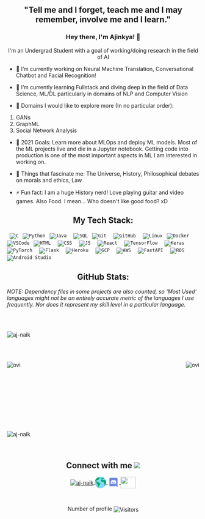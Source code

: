 <h2 align="center">"Tell me and I forget, teach me and I may remember, involve me and I learn."</h2>
<h3 align="center" style="border-bottom : none">Hey there, I'm Ajinkya! 👋</h3>
<p align="center">I'm an Undergrad Student with a goal of working/doing research in the field of AI</p>
<!--
**aj-naik/aj-naik** is a ✨ _special_ ✨ repository because its `README.md` (this file) appears on your GitHub profile.-->

- 🔭 I’m currently working on Neural Machine Translation, Conversational Chatbot and Facial Recognition!

- 🌱 I’m currently learning Fullstack and diving deep in the field of Data Science, ML/DL particularly in domains of NLP and Computer Vision

- 👯 Domains I would like to explore more (In no particular order): 
1. GANs
2. GraphML
3. Social Network Analysis

- 🥅 2021 Goals: Learn more about MLOps and deploy ML models. Most of the ML projects live and die in a Jupyter notebook. Getting code into production is one of the most important aspects in ML I am interested in working on.
- 💬 Things that fascinate me: The Universe, History, Philosophical debates on morals and ethics, Law

- ⚡ Fun fact: I am a huge History nerd! Love playing guitar and video games. Also Food. I mean... Who doesn't like good food? xD 

<h2 align="center">My Tech Stack:</h2>

<code> ![C](https://img.shields.io/badge/-C-000000?style=flat&logo=C)</code>
<code> ![Python](https://img.shields.io/badge/-Python-000000?style=flat&logo=python)</code>
<code> ![Java](https://img.shields.io/badge/Java-000000?style=flat&logo=java) </code>
<code> ![SQL](https://img.shields.io/badge/-SQL-000000?style=flat&logo=MySQL)</code>
<code> ![Git](https://img.shields.io/badge/-Git-000000?style=flat&logo=git&logoColor=F05032) </code>
<code> ![GitHub](https://img.shields.io/badge/-GitHub-000000?style=flat&logo=github&logoColor=FFFFFF) </code>
<code> ![Linux](https://img.shields.io/badge/-Linux-000000?style=flat&logo=linux&logoColor=FCC624)</code>
<code> ![Docker](https://img.shields.io/badge/-Docker-000000?style=flat&logo=docker) </code>
<code> ![VSCode](https://img.shields.io/badge/-VSCode-000000?style=flat&logo=visual-studio-code&logoColor=007ACC)</code>
<code> ![HTML](https://img.shields.io/badge/HTML5-E34F26?style=flat&logo=html5&logoColor=white) </code>
<code> ![CSS](https://img.shields.io/badge/CSS3-1572B6?style=flat&logo=css3&logoColor=white) </code>
<code> ![JS](https://img.shields.io/badge/Javascript-323330?style=flat&logo=javascript) </code>
<code> ![React](https://img.shields.io/badge/React-000000?style=flat&logo=react) </code>
<code> ![TensorFlow](https://img.shields.io/badge/TensorFlow-%23FF6F00.svg?style=flat&logo=TensorFlow&logoColor=white) </code>
<code> ![Keras](https://img.shields.io/badge/Keras-%23D00000.svg?style=flat&logo=Keras&logoColor=white) </code>
<code> 	![PyTorch](https://img.shields.io/badge/PyTorch-%23EE4C2C.svg?style=flat&logo=PyTorch&logoColor=white) </code>
<code> 	![Flask](https://img.shields.io/badge/Flask-000000?style=flat&logo=flask&logoColor=white) </code>
<code> 	![Heroku](https://img.shields.io/badge/Heroku-430098?style=flat&logo=heroku&logoColor=white) </code>
<code> 	![GCP](https://img.shields.io/badge/Google_Cloud-4285F4?style=flat&logo=google-cloud&logoColor=white) </code>
<code> 	![AWS](https://img.shields.io/badge/AWS-%23FF9900.svg?style=flat&logo=amazon-aws&logoColor=white) </code>
<code> 	![FastAPI](https://img.shields.io/badge/FastAPI-005571?style=flat&logo=fastapi) </code>
<code> ![ROS](https://img.shields.io/badge/ros-%230A0FF9.svg?style=flat&logo=ros&logoColor=white) </code>
<code> ![Android Studio](https://img.shields.io/badge/Android%20Studio-3DDC84.svg?style=flat&logo=android-studio&logoColor=white) </code> 

<h2 align="center">GitHub Stats:</h2>

_NOTE: Dependency files in some projects are also counted, so 'Most Used' languages might not be an entirely accurate metric of the languages I use frequently. Nor does it represent my skill level in a particular language._

<br><br>
<p align="left"><img src="https://github-profile-trophy.vercel.app/?username=aj-naik&theme=darkhub&column=7&margin-w=50&margin-h=50" alt="aj-naik"/></p>

<br><br>
<p><img align="right" src="https://github-readme-stats.vercel.app/api/top-langs?username=aj-naik&show_icons=true&locale=en&layout=compact&theme=chartreuse-dark&langs_count=6" alt="ovi" /></p>
<p>&nbsp;<img align="left" src="https://github-readme-stats.vercel.app/api?username=aj-naik&show_icons=true&count_private=true&include_all_commits=true&locale=en&theme=chartreuse-dark" alt="ovi" width="410" /></p>
<br><br><br><br><br><br><br><br>

<p><img aligh="left" src="https://github-readme-streak-stats.herokuapp.com/?user=aj-naik&theme=chartreuse-dark" alt="aj-naik" width="410" /></p>

<br>
<h2 align="center">Connect with me <img src="https://media.giphy.com/media/LnQjpWaON8nhr21vNW/giphy.gif" height="32"></h2>

<p align = "center">
<a href="https://www.linkedin.com/in/ajinkya-naik-797144173/" target="blank"><img align="center" src="https://image.flaticon.com/icons/png/128/174/174857.png" alt="aj-naik" height="30" width="40"/> </a>  
<a href="https://github.com" target="blank"><img align="center" src="./SocialLogo/Web.png" alt="aj-naik" height="30" width="30"/> </a>  
<a href="https://discord.com/users/a2j0#9852" target="blank"><img align="center" src="./SocialLogo/Discord-Logo-Color.png" alt="aj-naik" height="30" width="30"/> </a> 
<a href = "mailto: ajinkyanaik13@gmail.com"><img align="center" src="https://seeklogo.com/images/G/gmail-new-2020-logo-32DBE11BB4-seeklogo.com.png" height="30" width="40" /> </a>
</p>

<br>                       
<p align=center>Number of profile <img align=center  src="https://visitor-badge.laobi.icu/badge?page_id=aj-naik.aj-naik" alt="Visitors"> </p> 

